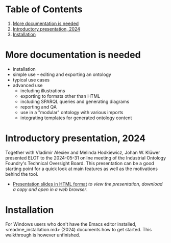 
# Table of Contents

1.  [More documentation is needed](#org2b40024)
2.  [Introductory presentation, 2024](#orgc768587)
3.  [Installation](#org7980acf)



<a id="org2b40024"></a>

# More documentation is needed

-   installation
-   simple use &#x2013; editing and exporting an ontology
-   typical use cases
-   advanced use
    -   including illustrations
    -   exporting to formats other than HTML
    -   including SPARQL queries and generating diagrams
    -   reporting and QA
    -   use in a "modular" ontology with various imports
    -   integrating templates for generated ontology content


<a id="orgc768587"></a>

# Introductory presentation, 2024

Together with Vladimir Alexiev and Melinda Hodkiewicz, Johan W. Klüwer presented ELOT to the 2024-05-31 online meeting of the Industrial Ontology Foundry's Technical Oversight Board.
This presentation can be a good starting point for a quick look at main features as well as the motivations behind the tool.

-   [Presentation slides in HTML format](20240525T181908--elot-presented-to-iof-tob__elot_emacs_iof.html) *to view the presentation, download a copy and open in a web browser*.


<a id="org7980acf"></a>

# Installation

For Windows users who don't have the Emacs editor installed, <readme_installation.md> (2024) documents how to get started. This walkthrough is however unfinished.

